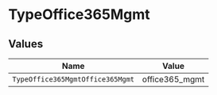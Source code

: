 # TypeOffice365Mgmt


## Values

| Name                             | Value                            |
| -------------------------------- | -------------------------------- |
| `TypeOffice365MgmtOffice365Mgmt` | office365_mgmt                   |